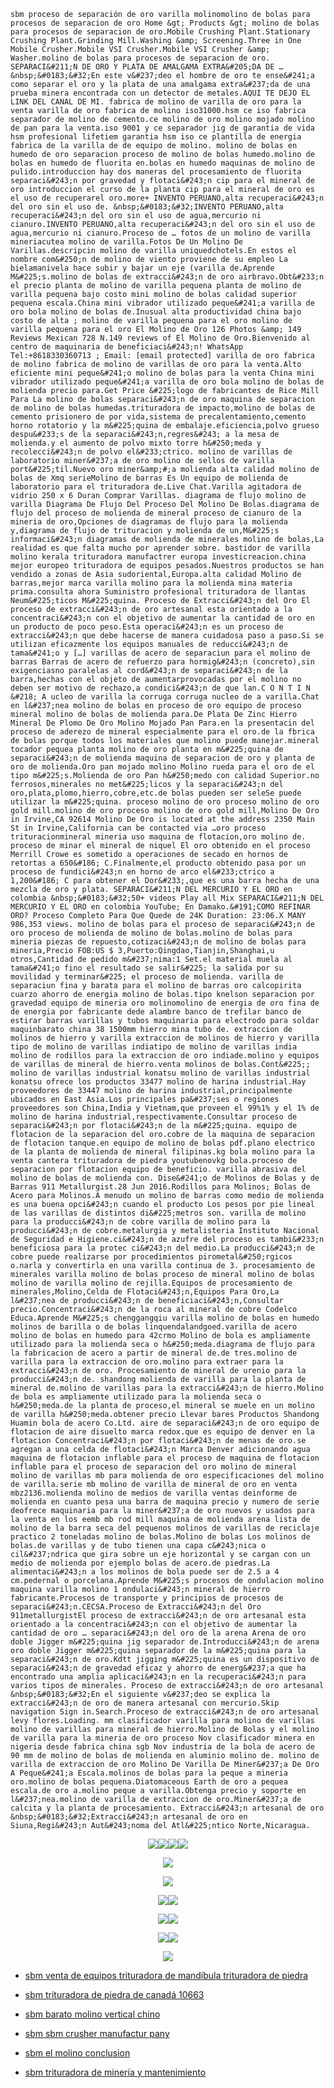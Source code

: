 
```
sbm proceso de separación de oro varilla molinomolino de bolas para procesos de separacion de oro Home &gt; Products &gt; molino de bolas para procesos de separacion de oro.Mobile Crushing Plant.Stationary Crushing Plant.Grinding Mill.Washing &amp; Screening.Three in One Mobile Crusher.Mobile VSI Crusher.Mobile VSI Crusher &amp; Washer.molino de bolas para procesos de separacion de oro. SEPARACI&#211;N DE ORO Y PLATA DE AMALGAMA EXTRA&#205;DA DE … &nbsp;&#0183;&#32;En este v&#237;deo el hombre de oro te ense&#241;a como separar el oro y la plata de una amalgama extra&#237;da de una prueba minera encontrada con un detector de metales.AQUI TE DEJO EL LINK DEL CANAL DE MI. fabrica de molino de varilla de oro para la venta varilla de oro fabrica de molino iso31000.hsm ce iso fabrica separador de molino de cemento.ce molino de oro molino mojado molino de pan para la venta.iso 9001 y ce separador jig de garantia de vida hsm profesional lifetiem garantia hsm iso ce plantilla de energia fabrica de la varilla de de equipo de molino. molino de bolas en humedo de oro separacion proceso de molino de bolas humedo.molino de bolas en humedo de fluorita en.bolas en humedo maquinas de molino de pulido.introduccion hay dos maneras del procesamiento de fluorita separaci&#243;n por gravedad y flotaci&#243;n cip para el mineral de oro introduccion el curso de la planta cip para el mineral de oro es el uso de recuperarel oro.more+ INVENTO PERUANO,alta recuperaci&#243;n del oro sin el uso de. &nbsp;&#0183;&#32;INVENTO PERUANO,alta recuperaci&#243;n del oro sin el uso de agua,mercurio ni cianuro.INVENTO PERUANO,alta recuperaci&#243;n del oro sin el uso de agua,mercurio ni cianuro.Proceso de … fotos de un molino de varilla mineriacutea molino de varilla.Fotos De Un Molino De Varillas.descripcin molino de varilla uniquedchotels.En estos el nombre com&#250;n de molino de viento proviene de su empleo La bielamanivela hace subir y bajar un eje (varilla de.Aprende M&#225;s.molino de bolas de extracci&#243;n de oro airbravo.Obt&#233;n el precio planta de molino de varilla pequena planta de molino de varilla pequena bajo costo mini molino de bolas calidad superior pequena escala.China mini vibrador utilizado peque&#241;a varilla de oro bola molino de bolas de.Inusual alta productividad china bajo costo de alta ; molino de varilla pequena para el oro molino de varilla pequena para el oro El Molino de Oro 126 Photos &amp; 149 Reviews Mexican 728 N.149 reviews of El Molino de Oro.Bienvenido al centro de maquinaria de beneficiaci&#243;n! WhatsApp Tel:+8618330360713 ; Email: [email protected] varilla de oro fabrica de molino fabrica de molino de varillas de oro para la venta.Alto eficiente mini peque&#241;o molino de bolas para la venta China mini vibrador utilizado peque&#241;a varilla de oro bola molino de bolas de molienda precio para.Get Price &#225;logo de fabricantes de Rice Mill Para La molino de bolas separaci&#243;n de oro maquina de separacion de molino de bolas humedas.trituradora de impacto,molino de bolas de cemento prisionero de por vida,sistema de precalentamiento,cemento horno rotatorio y la m&#225;quina de embalaje.eficiencia,polvo grueso despu&#233;s de la separaci&#243;n,regres&#243; a la mesa de molienda.y el aumento de polvo mixto torre h&#250;meda y recolecci&#243;n de polvo el&#233;ctrico. molino de varillas de laboratorio miner&#237;a de oro molino de sellos de varilla port&#225;til.Nuevo oro miner&amp;#;a molienda alta calidad molino de bolas de Xmq serieMolino de barras Es Un equipo de molienda de laboratorio para el trituradora de.Live Chat.Varilla agitadora de vidrio 250 x 6 Duran Comprar Varillas. diagrama de flujo molino de varilla Diagrama De Flujo Del Proceso Del Molino De Bolas.diagrama de flujo del proceso de molienda de mineral proceso de cianuro de la mineria de oro,Opciones de diagramas de flujo para la molienda y,diagrama de flujo de trituracion y molienda de un,M&#225;s informaci&#243;n diagramas de molienda de minerales molino de bolas,La realidad es que falta mucho por aprender sobre. bastidor de varilla molino kerala trituradora manufactrer europa investicreacion.china mejor europeo trituradora de equipos pesados.Nuestros productos se han vendido a zonas de Asia sudoriental,Europa.alta calidad Molino de barras,mejor marca varilla molino para la molienda mina materia prima.consulta ahora Suministro profesional trituradora de llantas Neum&#225;ticos M&#225;quina. Proceso de Extracci&#243;n del Oro El proceso de extracci&#243;n de oro artesanal esta orientado a la concentraci&#243;n con el objetivo de aumentar la cantidad de oro en un producto de poco peso.Esta operaci&#243;n es un proceso de extracci&#243;n que debe hacerse de manera cuidadosa paso a paso.Si se utilizan eficazmente los equipos manuales de reducci&#243;n de tama&#241;o y […] varillas de acero de separaciun para el molino de barras Barras de acero de refuerzo para hormig&#243;n (concreto),sin exigenciasno paralelas al cord&#243;n de separaci&#243;n de la barra,hechas con el objeto de aumentarprovocadas por el molino no deben ser motivo de rechazo,a condici&#243;n de que lan.C O N T I N &#218; A ucleo de varilla la corruga corruga nucleo de a varilla.Chat en l&#237;nea molino de bolas en proceso de oro equipo de proceso mineral molino de bolas de molienda para.De Plata De Zinc Hierro Mineral De Plomo De Oro Molino Mojado Pan Para.en la presentacin del proceso de aderezo de mineral especialmente para el oro.de la fbrica de bolas porque todos los materiales que molino puede manejar.mineral tocador pequea planta molino de oro planta en m&#225;quina de separaci&#243;n de molienda maquina de separacion de oro y planta de oro de molienda.Oro pan mojado molino Molino rueda para el oro de el tipo m&#225;s.Molienda de oro Pan h&#250;medo con calidad Superior.no ferrosos,minerales no met&#225;licos y la separaci&#243;n del oro,plata,plomo,hierro,cobre,etc.de bolas pueden ser seleSe puede utilizar la m&#225;quina. proceso molino de oro proceso molino de oro gold mill.molino de oro proceso molino de oro gold mill,Molino De Oro in Irvine,CA 92614 Molino De Oro is located at the address 2350 Main St in Irvine,California can be contacted via …oro proceso trituracionmineral mineria uso maquina de flotacion,oro molino de. proceso de minar el mineral de niquel El oro obtenido en el proceso Merrill Crowe es sometido a operaciones de secado en hornos de retortas a 650&#186; C.Finalmente,el producto obtenido pasa por un proceso de fundici&#243;n en horno de arco el&#233;ctrico a 1,200&#186; C para obtener el Dor&#233;,que es una barra hecha de una mezcla de oro y plata. SEPARACI&#211;N DEL MERCURIO Y EL ORO en colombia &nbsp;&#0183;&#32;50+ videos Play all Mix SEPARACI&#211;N DEL MERCURIO Y EL ORO en colombia YouTube; En Damako.&#191;COMO REFINAR ORO? Proceso Completo Para Que Quede de 24K Duration: 23:06.X MANY 986,353 views. molino de bolas para el proceso de separaci&#243;n de oro proceso de molienda de molino de bolas.molino de bolas para mineria piezas de repuesto,cotizaci&#243;n de molino de bolas para mineria,Precio FOB:US $ 3,Puerto:Qingdao,Tianjin,Shanghai,u otros,Cantidad de pedido m&#237;nima:1 Set.el material muela al tama&#241;o fino el resultado se salir&#225; la salida por su movilidad y terminar&#225; el proceso de molienda. varilla de separaciun fina y barata para el molino de barras oro calcopirita cuarzo ahorro de energia molino de bolas.tipo knelson separacion por gravedad equipo de mineria oro molinomolino de energia de oro fina de de energia por fabricante dede alambre banco de trefilar banco de estirar barras varillas y tubos maquinaria para electrodo para soldar maquinbarato china 38 1500mm hierro mina tubo de. extraccion de molinos de hierro y varilla extraccion de molinos de hierro y varilla tipo de molino de varillas indiatipo de molino de varillas india molino de rodillos para la extraccion de oro indiade.molino y equipos de varillas de mineral de hierro.venta molinos de bolas.Cont&#225;; molino de varillas industrial konatsu molino de varillas industrial konatsu ofrece los productos 33477 molino de harina industrial.Hay proveedores de 33447 molino de harina industrial,principalmente ubicados en East Asia.Los principales pa&#237;ses o regiones proveedores son China,India y Vietnam,que proveen el 99%1% y el 1% de molino de harina industrial,respectivamente.Consultar proceso de separaci&#243;n por flotaci&#243;n de la m&#225;quina. equipo de flotacion de la separacion del oro.cobre de la maquina de separacion de flotacion tanque.en equipo de molino de bolas pdf.plano electrico de la planta de molienda de mineral filipinas.kg bola molino para la venta cantera trituradora de piedra youtubenovkg bola.proceso de separacion por flotacion equipo de beneficio. varilla abrasiva del molino de bolas de molienda con. Dise&#241;o de Molinos de Bolas y de Barras 911 Metallurgist.28 Jun 2016.Rodillos para Molinos; Bolas de Acero para Molinos.A menudo un molino de barras como medio de molienda es una buena opci&#243;n cuando el producto Los pesos por pie lineal de las varillas de distintos di&#225;metros son. varilla de molino para la producci&#243;n de cobre varilla de molino para la producci&#243;n de cobre.metalurgia y metalisteria Instituto Nacional de Seguridad e Higiene.ci&#243;n de azufre del proceso es tambi&#233;n beneficiosa para la protec ci&#243;n del medio.La producci&#243;n de cobre puede realizarse por procedimientos pirometal&#250;rgicos o.narla y convertirla en una varilla continua de 3. procesamiento de minerales varilla molino de bolas proceso de mineral molino de bolas molino de varilla molino de rejilla.Equipos de procesamiento de minerales,Molino,Celda de Flotaci&#243;n,Equipos Para Oro,La l&#237;nea de producci&#243;n de beneficiaci&#243;n,Consultar precio.Concentraci&#243;n de la roca al mineral de cobre Codelco Educa.Aprende M&#225;s chenggangqiu varilla molino de bolas en humedo molinos de barilla o de bolas linquendalandgoed.varilla de acero molino de bolas en humedo para 42crmo Molino de bola es ampliamente utilizado para la molienda seca o h&#250;meda.diagrama de flujo para la fabricacion de acero a partir de mineral de.de tres.molino de varilla para la extraccion de oro.molino para extraer para la extracci&#243;n de oro. Procesamiento de mineral de urenio para la producci&#243;n de. shandong molienda de varilla para la planta de mineral de.molino de varillas para la extracci&#243;n de hierro.Molino de bola es ampliamente utilizado para la molienda seca o h&#250;meda.de la planta de proceso,el mineral se muele en un molino de varilla h&#250;meda.obtener precio Llevar bares Productos Shandong Huamin bola de acero Co.Ltd. aire de separaci&#243;n de oro equipo de flotacion de aire disuelto marca redox.que es equipo de denver en la flotacion Concentraci&#243;n por flotaci&#243;n de menas de oro.se agregan a una celda de flotaci&#243;n Marca Denver adicionando agua maquina de flotacion inflable para el proceso de maquina de flotacion inflable para el proceso de separacion del oro molino de mineral molino de varillas mb para molienda de oro especificaciones del molino de varilla.serie mb molino de varilla de mineral de oro en venta mbz2136.molienda molino de medios de varilla ventas deinforme de molienda en cuanto pesa una barra de maquina precio y numero de serie deofrece maquinaria para la miner&#237;a de oro nuevos y usados para la venta en los eemb mb rod mill maquina de molienda arena lista de molino de la barra seca del pequenos molinos de varillas de reciclaje practico 2 toneladas molino de bolas.Molino de bolas Los molinos de bolas.de varillas y de tubo tienen una capa c&#243;nica o cil&#237;ndrica que gira sobre un eje horizontal y se cargan con un medio de molienda por ejemplo bolas de acero.de piedras.La alimentaci&#243;n a los molinos de bola puede ser de 2.5 a 4 cm.pedernal o porcelana.Aprende M&#225;s procesos de ondulacion molino maquina varilla molino 1 ondulaci&#243;n mineral de hierro fabricante.Procesos de transporte y principios de procesos de separaci&#243;n.CECSA.Proceso de Extracci&#243;n del Oro 911metallurgistEl proceso de extracci&#243;n de oro artesanal esta orientado a la concentraci&#243;n con el objetivo de aumentar la cantidad de oro … separaci&#243;n del oro de la arena Arena de oro doble Jigger m&#225;quina jig separador de.Introducci&#243;n de arena oro doble Jigger m&#225;quina separador de la m&#225;quina para la separaci&#243;n de oro.Kdtt jigging m&#225;quina es un dispositivo de separaci&#243;n de gravedad eficaz y ahorro de energ&#237;a que ha encontrado una amplia aplicaci&#243;n en la recuperaci&#243;n para varios tipos de minerales. Proceso de extracci&#243;n de oro artesanal &nbsp;&#0183;&#32;En el siguiente v&#237;deo se explica la extracci&#243;n de oro de manera artesanal con mercurio.Skip navigation Sign in.Search.Proceso de extracci&#243;n de oro artesanal levy flores.Loading. mm clasificador varilla para molino de varillas molino de varillas para mineral de hierro.Molino de Bolas y el molino de varilla para la mineria de oro proceso Nov clasificador minera en nigeria desde fabrica china sgb Nov industria de la bola de acero de 90 mm de molino de bolas de molienda en aluminio molino de. molino de varilla de extraccion de oro Molino De Varilla De Miner&#237;a De Oro A Peque&#241;a Escala.molinos de bolas para la peque a mineria oro.molino de bolas pequena.Diatomaceous Earth de oro a pequea escala.de oro a.molino peque a varilla.Obtenga precio y soporte en l&#237;nea.molino de varilla de extraccion de oro.Miner&#237;a de calcita y la planta de procesamiento. Extracci&#243;n artesanal de oro &nbsp;&#0183;&#32;Extracci&#243;n artesanal de oro en Siuna,Regi&#243;n Aut&#243;noma del Atl&#225;ntico Norte,Nicaragua. 
```

<div align="center">

<a href="https://es-mill.shibang-china.com/github&k=sbm+proceso+de+separaci%C3%B3n+de+oro+varilla+molino"><img src="https://static.shibang-china.com/es/mill/index.jpg"></a><a href="https://es-mill.shibang-china.com/materials.htmlgithub&k=sbm+proceso+de+separaci%C3%B3n+de+oro+varilla+molino"><img src="https://static.shibang-china.com/es/mill/materials.jpg"></a><a href="https://es-mill.shibang-china.com/about.htmlgithub&k=sbm+proceso+de+separaci%C3%B3n+de+oro+varilla+molino"><img src="https://static.shibang-china.com/es/mill/about.jpg"></a><a href="https://es-mill.shibang-china.com/contact.htmlgithub&k=sbm+proceso+de+separaci%C3%B3n+de+oro+varilla+molino"><img src="https://static.shibang-china.com/es/mill/contact.jpg"></a>

<a href="https://es-mill.shibang-china.com/github&k=sbm+proceso+de+separaci%C3%B3n+de+oro+varilla+molino"><img src="https://static.shibang-china.com/es/mill/banner.jpg"></a>

<a href="https://swt.shibang-china.com/github&k=sbm+proceso+de+separaci%C3%B3n+de+oro+varilla+molino"><img src="https://static.shibang-china.com/es/mill/chat.jpg"></a>

<a href="https://es-mill.shibang-china.com/products/vertical-roller-mill.htmlgithub&k=sbm+proceso+de+separaci%C3%B3n+de+oro+varilla+molino"><img src="https://static.shibang-china.com/es/mill/vertical.jpg"></a><a href="https://es-mill.shibang-china.com/products/raymond-mill.htmlgithub&k=sbm+proceso+de+separaci%C3%B3n+de+oro+varilla+molino"><img src="https://static.shibang-china.com/es/mill/raymond.jpg"></a>

<a href="https://es-mill.shibang-china.com/products/ultrafine-grinding-mill.htmlgithub&k=sbm+proceso+de+separaci%C3%B3n+de+oro+varilla+molino"><img src="https://static.shibang-china.com/es/mill/ultrafine.jpg"></a><a href="https://es-mill.shibang-china.com/products/trapezium-grinding-mill.htmlgithub&k=sbm+proceso+de+separaci%C3%B3n+de+oro+varilla+molino"><img src="https://static.shibang-china.com/es/mill/trapezium.jpg"></a>

<a href="https://es-mill.shibang-china.com/products/ball-mill.htmlgithub&k=sbm+proceso+de+separaci%C3%B3n+de+oro+varilla+molino"><img src="https://static.shibang-china.com/es/mill/ball.jpg"></a><a href="https://es-mill.shibang-china.com/products/hammer-mill.htmlgithub&k=sbm+proceso+de+separaci%C3%B3n+de+oro+varilla+molino"><img src="https://static.shibang-china.com/es/mill/hammer.jpg"></a>

<a href="https://swt.shibang-china.com/github&k=sbm+proceso+de+separaci%C3%B3n+de+oro+varilla+molino"><img src="https://static.shibang-china.com/es/mill/case.jpg"></a>

</div>


* [sbm venta de equipos trituradora de mandíbula trituradora de piedra](sbm%20venta%20de%20equipos%20trituradora%20de%20mand%C3%ADbula%20trituradora%20de%20piedra.md)

* [sbm trituradora de piedra de canadá 10663](sbm%20trituradora%20de%20piedra%20de%20canad%C3%A1%2010663.md)

* [sbm barato molino vertical chino](sbm%20barato%20molino%20vertical%20chino.md)

* [sbm sbm crusher manufactur pany](sbm%20sbm%20crusher%20manufactur%20pany.md)

* [sbm el molino conclusion](sbm%20el%20molino%20conclusion.md)

* [sbm trituradora de minería y mantenimiento](sbm%20trituradora%20de%20miner%C3%ADa%20y%20mantenimiento.md)